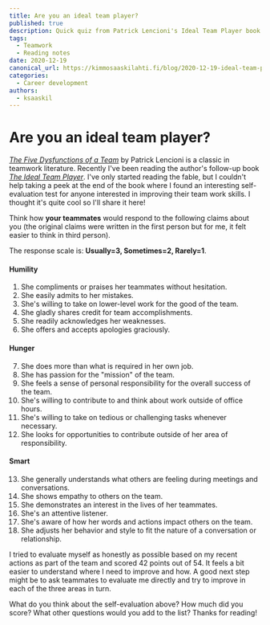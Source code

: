 ```yaml
---
title: Are you an ideal team player?
published: true
description: Quick quiz from Patrick Lencioni's Ideal Team Player book
tags:
  - Teamwork
  - Reading notes
date: 2020-12-19
canonical_url: https://kimmosaaskilahti.fi/blog/2020-12-19-ideal-team-player/
categories:
  - Career development
authors:
  - ksaaskil
---
```


# Are you an ideal team player?

[_The Five Dysfunctions of a Team_](https://www.goodreads.com/book/show/21343.The_Five_Dysfunctions_of_a_Team) by Patrick Lencioni is a classic in teamwork literature. Recently I've been reading the author's follow-up book [_The Ideal Team Player_](https://www.goodreads.com/book/show/28930640-the-ideal-team-player). I've only started reading the fable, but I couldn't help taking a peek at the end of the book where I found an interesting self-evaluation test for anyone interested in improving their team work skills. I thought it's quite cool so I'll share it here!

<!-- more -->

Think how **your teammates** would respond to the following claims about you (the original claims were written in the first person but for me, it felt easier to think in third person). 

The response scale is: **Usually=3, Sometimes=2, Rarely=1**. 

#### Humility

1. She compliments or praises her teammates without hesitation.
2. She easily admits to her mistakes.
3. She's willing to take on lower-level work for the good of the team.
4. She gladly shares credit for team accomplishments.
5. She readily acknowledges her weaknesses.
6. She offers and accepts apologies graciously.

#### Hunger

7. She does more than what is required in her own job.
8. She has passion for the "mission" of the team.
9. She feels a sense of personal responsibility for the overall success of the team.
10. She's willing to contribute to and think about work outside of office hours.
11. She's willing to take on tedious or challenging tasks whenever necessary.
12. She looks for opportunities to contribute outside of her area of responsibility.

#### Smart

13. She generally understands what others are feeling during meetings and conversations.
14. She shows empathy to others on the team.
15. She demonstrates an interest in the lives of her teammates.
16. She's an attentive listener.
17. She's aware of how her words and actions impact others on the team.
18. She adjusts her behavior and style to fit the nature of a conversation or relationship.

I tried to evaluate myself as honestly as possible based on my recent actions as part of the team and scored 42 points out of 54. It feels a bit easier to understand where I need to improve and how. A good next step might be to ask teammates to evaluate me directly and try to improve in each of the three areas in turn.

What do you think about the self-evaluation above? How much did you score? What other questions would you add to the list? Thanks for reading!
